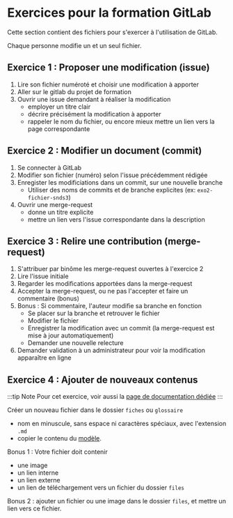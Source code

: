 # Exercices pour la formation GitLab

Cette section contient des fichiers pour s'exercer à l'utilisation de GitLab.

Chaque personne modifie un et un seul fichier.

## Exercice 1 : Proposer une modification (issue)

1. Lire son fichier numéroté et choisir une modification à apporter
1. Aller sur le gitlab du projet de formation 
1. Ouvrir une issue demandant à réaliser la modification
    - employer un titre clair
    - décrire précisément la modification à apporter
    - rappeler le nom du fichier, ou encore mieux mettre un lien vers la page correspondante

## Exercice 2 : Modifier un document (commit)

1. Se connecter à GitLab
1. Modifier son fichier (numéro) selon l'issue précédemment rédigée 
1. Enregister les modificiations dans un commit, sur une nouvelle branche
    - Utiliser des noms de commits et de branche explicites (ex: `exo2-fichier-snds3`) 
1. Ouvrir une merge-request
    - donne un titre explicite
    - mettre un lien vers l'issue correspondante dans la description

## Exercice 3 : Relire une contribution (merge-request) 

1. S'attribuer par binôme les merge-request ouvertes à l'exercice 2
1. Lire l'issue initiale
1. Regarder les modifications apportées dans la merge-request
1. Accepter la merge-request, ou ne pas l'accepter et faire un commentaire (bonus)
1. Bonus : Si commentaire, l'auteur modifie sa branche en fonction
    - Se placer sur la branche et retrouver le fichier
    - Modifier le fichier
    - Enregistrer la modification avec un commit (la merge-request est mise à jour automatiquement)
    - Demander une nouvelle relecture  
1. Demander validation à un administrateur pour voir la modification apparaître en ligne 


## Exercice 4 : Ajouter de nouveaux contenus

:::tip Note
Pour cet exercice, voir aussi la [page de documentation dédiée](https://documentation-snds.health-data-hub.fr/contribuer/nouveau_fichier.html#nouvelle-page-du-site)
:::

Créer un nouveau fichier dans le dossier `fiches` ou `glossaire` 
- nom en minuscule, sans espace ni caractères spéciaux, avec l'extension `.md` 
- copier le contenu du [modèle](https://gitlab.com/healthdatahub/documentation-snds/raw/master/contribuer/modele_markdown.md).

Bonus 1 :  Votre fichier doit contenir
- une image
- un lien interne
- un lien externe
- un lien de téléchargement vers un fichier du dossier `files`

Bonus 2 : ajouter un fichier ou une image dans le dossier `files`, et mettre un lien vers ce fichier.
